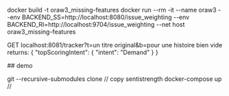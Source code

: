 
docker build -t oraw3_missing-features
docker run --rm -it --name oraw3 --env BACKEND_SS=http://localhost:8080/issue_weighting --env BACKEND_RI=http://localhost:9704/issue_weighting --net host oraw3_missing-features

GET localhost:8081/tracker?t=un titre original&b=pour une histoire bien vide
returns:
{
    "topScoringIntent": {
        "intent": "Demand"
    }
}

## demo

git --recursive-submodules clone
// copy sentistrength
docker-compose up
// 